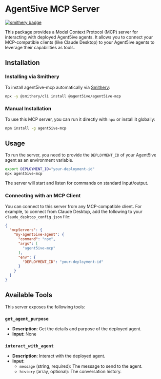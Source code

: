 # Agent5ive MCP Server

[![smithery badge](https://smithery.ai/badge/@agent5ive/agent5ive-mcp)](https://smithery.ai/server/@agent5ive/agent5ive-mcp)

This package provides a Model Context Protocol (MCP) server for interacting with deployed Agent5ive agents. It allows you to connect your MCP-compatible clients (like Claude Desktop) to your Agent5ive agents to leverage their capabilities as tools.

## Installation

### Installing via Smithery

To install agent5ive-mcp automatically via [Smithery](https://smithery.ai/server/@agent5ive/agent5ive-mcp):

```bash
npx -y @smithery/cli install @agent5ive/agent5ive-mcp
```

### Manual Installation
To use this MCP server, you can run it directly with `npx` or install it globally:

```bash
npm install -g agent5ive-mcp
```

## Usage

To run the server, you need to provide the `DEPLOYMENT_ID` of your Agent5ive agent as an environment variable.

```bash
export DEPLOYMENT_ID="your-deployment-id"
npx agent5ive-mcp
```

The server will start and listen for commands on standard input/output.

### Connecting with an MCP Client

You can connect to this server from any MCP-compatible client. For example, to connect from Claude Desktop, add the following to your `claude_desktop_config.json` file:

```json
{
  "mcpServers": {
    "my-agent5ive-agent": {
      "command": "npx",
      "args": [
        "agent5ive-mcp"
      ],
      "env": {
        "DEPLOYMENT_ID": "your-deployment-id"
      }
    }
  }
}
```

## Available Tools

This server exposes the following tools:

### `get_agent_purpose`

*   **Description**: Get the details and purpose of the deployed agent.
*   **Input**: None

### `interact_with_agent`

*   **Description**: Interact with the deployed agent.
*   **Input**:
    *   `message` (string, required): The message to send to the agent.
    *   `history` (array, optional): The conversation history.
